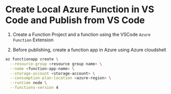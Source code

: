 # Create Local Azure Function in VS Code and Publish from VS Code

1. Create a Function Project and a function using the VSCode `Azure Function` Extension

2. Before publishing, create a function app in Azure using Azure cloudshell

```bash
az functionapp create \
  --resource-group <resource group name> \
  --name <function-app-name> \
  --storage-account <storage-account> \
  --consumption-plan-location <azure-region> \
  --runtime node \
  --functions-version 4
```
